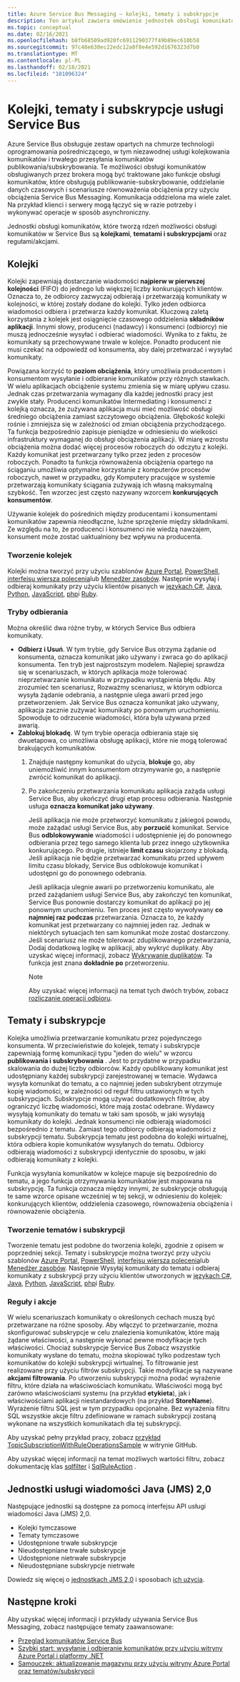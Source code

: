 ```yaml
---
title: Azure Service Bus Messaging — kolejki, tematy i subskrypcje
description: Ten artykuł zawiera omówienie jednostek obsługi komunikatów Azure Service Bus (kolejek, tematów i subskrypcji).
ms.topic: conceptual
ms.date: 02/16/2021
ms.openlocfilehash: b8fb68509ad920fc6911290377f49b89ec610b58
ms.sourcegitcommit: 97c48e630ec22edc12a0f8e4e592d1676323d7b0
ms.translationtype: MT
ms.contentlocale: pl-PL
ms.lasthandoff: 02/18/2021
ms.locfileid: "101096324"
---
```

# <a name="service-bus-queues-topics-and-subscriptions"></a>Kolejki, tematy i subskrypcje usługi Service Bus
Azure Service Bus obsługuje zestaw opartych na chmurze technologii oprogramowania pośredniczącego, w tym niezawodnej usługi kolejkowania komunikatów i trwałego przesyłania komunikatów publikowania/subskrybowania. Te możliwości obsługi komunikatów obsługiwanych przez brokera mogą być traktowane jako funkcje obsługi komunikatów, które obsługują publikowanie-subskrybowanie, oddzielanie danych czasowych i scenariusze równoważenia obciążenia przy użyciu obciążenia Service Bus Messaging. Komunikacja oddzielona ma wiele zalet. Na przykład klienci i serwery mogą łączyć się w razie potrzeby i wykonywać operacje w sposób asynchroniczny.

Jednostki obsługi komunikatów, które tworzą rdzeń możliwości obsługi komunikatów w Service Bus są **kolejkami**, **tematami i subskrypcjami** oraz regułami/akcjami.

## <a name="queues"></a>Kolejki
Kolejki zapewniają dostarczanie wiadomości **najpierw w pierwszej kolejności** (FIFO) do jednego lub większej liczby konkurujących klientów. Oznacza to, że odbiorcy zazwyczaj odbierają i przetwarzają komunikaty w kolejności, w której zostały dodane do kolejki. Tylko jeden odbiorca wiadomości odbiera i przetwarza każdy komunikat. Kluczową zaletą korzystania z kolejek jest osiągnięcie czasowego oddzielenia **składników aplikacji**. Innymi słowy, producenci (nadawcy) i konsumenci (odbiorcy) nie muszą jednocześnie wysyłać i odbierać wiadomości. Wynika to z faktu, że komunikaty są przechowywane trwale w kolejce. Ponadto producent nie musi czekać na odpowiedź od konsumenta, aby dalej przetwarzać i wysyłać komunikaty.

Powiązana korzyść to **poziom obciążenia**, który umożliwia producentom i konsumentom wysyłanie i odbieranie komunikatów przy różnych stawkach. W wielu aplikacjach obciążenie systemu zmienia się w miarę upływu czasu. Jednak czas przetwarzania wymagany dla każdej jednostki pracy jest zwykle stały. Producenci komunikatów Intermediating i konsumenci z kolejką oznacza, że zużywana aplikacja musi mieć możliwość obsługi średniego obciążenia zamiast szczytowego obciążenia. Głębokość kolejki rośnie i zmniejsza się w zależności od zmian obciążenia przychodzącego. Ta funkcja bezpośrednio zapisuje pieniądze w odniesieniu do wielkości infrastruktury wymaganej do obsługi obciążenia aplikacji. W miarę wzrostu obciążenia można dodać więcej procesów roboczych do odczytu z kolejki. Każdy komunikat jest przetwarzany tylko przez jeden z procesów roboczych. Ponadto ta funkcja równoważenia obciążenia opartego na ściąganiu umożliwia optymalne korzystanie z komputerów procesów roboczych, nawet w przypadku, gdy Komputery pracujące w systemie przetwarzają komunikaty ściągania zużywają ich własną maksymalną szybkość. Ten wzorzec jest często nazywany wzorcem **konkurujących konsumentów**.

Używanie kolejek do pośrednich między producentami i konsumentami komunikatów zapewnia nieodłączne, luźne sprzężenie między składnikami. Ze względu na to, że producenci i konsumenci nie wiedzą nawzajem, konsument może zostać uaktualniony bez wpływu na producenta.

### <a name="create-queues"></a>Tworzenie kolejek
Kolejki można tworzyć przy użyciu szablonów [Azure Portal](service-bus-quickstart-portal.md), [PowerShell](service-bus-quickstart-powershell.md), [interfejsu wiersza polecenia](service-bus-quickstart-cli.md)lub [Menedżer zasobów](service-bus-resource-manager-namespace-queue.md). Następnie wysyłaj i odbieraj komunikaty przy użyciu klientów pisanych w [językach C#](service-bus-dotnet-get-started-with-queues.md), [Java](service-bus-java-how-to-use-queues.md), [Python](service-bus-python-how-to-use-queues.md), [JavaScript](service-bus-nodejs-how-to-use-queues.md), [php](service-bus-php-how-to-use-queues.md)i [Ruby](service-bus-ruby-how-to-use-queues.md). 

### <a name="receive-modes"></a>Tryby odbierania
Można określić dwa różne tryby, w których Service Bus odbiera komunikaty.

- **Odbierz i Usuń**. W tym trybie, gdy Service Bus otrzyma żądanie od konsumenta, oznacza komunikat jako używany i zwraca go do aplikacji konsumenta. Ten tryb jest najprostszym modelem. Najlepiej sprawdza się w scenariuszach, w których aplikacja może tolerować nieprzetwarzanie komunikatu w przypadku wystąpienia błędu. Aby zrozumieć ten scenariusz, Rozważmy scenariusz, w którym odbiorca wysyła żądanie odebrania, a następnie ulega awarii przed jego przetworzeniem. Jak Service Bus oznacza komunikat jako używany, aplikacja zacznie zużywać komunikaty po ponownym uruchomieniu. Spowoduje to odrzucenie wiadomości, która była używana przed awarią.
- **Zablokuj blokadę**. W tym trybie operacja odbierania staje się dwuetapowa, co umożliwia obsługę aplikacji, które nie mogą tolerować brakujących komunikatów. 
    1. Znajduje następny komunikat do użycia, **blokuje** go, aby uniemożliwić innym konsumentom otrzymywanie go, a następnie zwrócić komunikat do aplikacji. 
    1. Po zakończeniu przetwarzania komunikatu aplikacja zażąda usługi Service Bus, aby ukończyć drugi etap procesu odbierania. Następnie usługa **oznacza komunikat jako używany**. 

        Jeśli aplikacja nie może przetworzyć komunikatu z jakiegoś powodu, może zażądać usługi Service Bus, aby **porzucić** komunikat. Service Bus **odblokowywanie** wiadomości i udostępnienie jej do ponownego odbierania przez tego samego klienta lub przez innego użytkownika konkurującego. Po drugie, istnieje **limit czasu** skojarzony z blokadą. Jeśli aplikacja nie będzie przetwarzać komunikatu przed upływem limitu czasu blokady, Service Bus odblokowuje komunikat i udostępni go do ponownego odebrania.

        Jeśli aplikacja ulegnie awarii po przetworzeniu komunikatu, ale przed zażądaniem usługi Service Bus, aby zakończyć ten komunikat, Service Bus ponownie dostarczy komunikat do aplikacji po jej ponownym uruchomieniu. Ten proces jest często wywoływany **co najmniej raz podczas** przetwarzania. Oznacza to, że każdy komunikat jest przetwarzany co najmniej jeden raz. Jednak w niektórych sytuacjach ten sam komunikat może zostać dostarczony. Jeśli scenariusz nie może tolerować zduplikowanego przetwarzania, Dodaj dodatkową logikę w aplikacji, aby wykryć duplikaty. Aby uzyskać więcej informacji, zobacz [Wykrywanie duplikatów](duplicate-detection.md). Ta funkcja jest znana **dokładnie po** przetworzeniu.

        > [!NOTE]
        > Aby uzyskać więcej informacji na temat tych dwóch trybów, zobacz [rozliczanie operacji odbioru](message-transfers-locks-settlement.md#settling-receive-operations).

## <a name="topics-and-subscriptions"></a>Tematy i subskrypcje
Kolejka umożliwia przetwarzanie komunikatu przez pojedynczego konsumenta. W przeciwieństwie do kolejek, tematy i subskrypcje zapewniają formę komunikacji typu "jeden do wielu" w wzorcu **publikowania i subskrybowania** . Jest to przydatne w przypadku skalowania do dużej liczby odbiorców. Każdy opublikowany komunikat jest udostępniany każdej subskrypcji zarejestrowanej w temacie. Wydawca wysyła komunikat do tematu, a co najmniej jeden subskrybent otrzymuje kopię wiadomości, w zależności od reguł filtru ustawionych w tych subskrypcjach. Subskrypcje mogą używać dodatkowych filtrów, aby ograniczyć liczbę wiadomości, które mają zostać odebrane. Wydawcy wysyłają komunikaty do tematu w taki sam sposób, w jaki wysyłają komunikaty do kolejki. Jednak konsumenci nie odbierają wiadomości bezpośrednio z tematu. Zamiast tego odbiorcy odbierają wiadomości z subskrypcji tematu. Subskrypcja tematu jest podobna do kolejki wirtualnej, która odbiera kopie komunikatów wysyłanych do tematu. Odbiorcy odbierają wiadomości z subskrypcji identycznie do sposobu, w jaki odbierają komunikaty z kolejki.

Funkcja wysyłania komunikatów w kolejce mapuje się bezpośrednio do tematu, a jego funkcja otrzymywania komunikatów jest mapowana na subskrypcję. Ta funkcja oznacza między innymi, że subskrypcje obsługują te same wzorce opisane wcześniej w tej sekcji, w odniesieniu do kolejek: konkurujących klientów, oddzielenia czasowego, równoważenia obciążenia i równoważenie obciążenia.

### <a name="create-topics-and-subscriptions"></a>Tworzenie tematów i subskrypcji
Tworzenie tematu jest podobne do tworzenia kolejki, zgodnie z opisem w poprzedniej sekcji. Tematy i subskrypcje można tworzyć przy użyciu szablonów [Azure Portal](service-bus-quickstart-topics-subscriptions-portal.md), [PowerShell](service-bus-quickstart-powershell.md), [interfejsu wiersza polecenia](service-bus-tutorial-topics-subscriptions-cli.md)lub [Menedżer zasobów](service-bus-resource-manager-namespace-topic.md). Następnie Wysyłaj komunikaty do tematu i odbieraj komunikaty z subskrypcji przy użyciu klientów utworzonych w [językach C#](service-bus-dotnet-how-to-use-topics-subscriptions.md), [Java](service-bus-java-how-to-use-topics-subscriptions.md), [Python](service-bus-python-how-to-use-topics-subscriptions.md), [JavaScript](service-bus-nodejs-how-to-use-topics-subscriptions.md), [php](service-bus-php-how-to-use-topics-subscriptions.md)i [Ruby](service-bus-ruby-how-to-use-topics-subscriptions.md). 

### <a name="rules-and-actions"></a>Reguły i akcje
W wielu scenariuszach komunikaty o określonych cechach muszą być przetwarzane na różne sposoby. Aby włączyć to przetwarzanie, można skonfigurować subskrypcje w celu znalezienia komunikatów, które mają żądane właściwości, a następnie wykonać pewne modyfikacje tych właściwości. Chociaż subskrypcje Service Bus Zobacz wszystkie komunikaty wysłane do tematu, można skopiować tylko podzestaw tych komunikatów do kolejki subskrypcji wirtualnej. To filtrowanie jest realizowane przy użyciu filtrów subskrypcji. Takie modyfikacje są nazywane **akcjami filtrowania**. Po utworzeniu subskrypcji można podać wyrażenie filtru, które działa na właściwościach komunikatu. Właściwości mogą być zarówno właściwościami systemu (na przykład **etykieta**), jak i właściwościami aplikacji niestandardowych (na przykład **StoreName**). Wyrażenie filtru SQL jest w tym przypadku opcjonalne. Bez wyrażenia filtru SQL wszystkie akcje filtru zdefiniowane w ramach subskrypcji zostaną wykonane na wszystkich komunikatach dla tej subskrypcji.

Aby uzyskać pełny przykład pracy, zobacz [przykład TopicSubscriptionWithRuleOperationsSample](https://github.com/Azure/azure-service-bus/tree/master/samples/DotNet/GettingStarted/Microsoft.Azure.ServiceBus/TopicSubscriptionWithRuleOperationsSample) w witrynie GitHub.

Aby uzyskać więcej informacji na temat możliwych wartości filtru, zobacz dokumentację klas [sqlfilter](/dotnet/api/microsoft.azure.servicebus.sqlfilter) i [SqlRuleAction](/dotnet/api/microsoft.azure.servicebus.sqlruleaction) .

## <a name="java-message-service-jms-20-entities"></a>Jednostki usługi wiadomości Java (JMS) 2,0
Następujące jednostki są dostępne za pomocą interfejsu API usługi wiadomości Java (JMS) 2,0.

  * Kolejki tymczasowe
  * Tematy tymczasowe
  * Udostępnione trwałe subskrypcje
  * Nieudostępniane trwałe subskrypcje
  * Udostępnione nietrwałe subskrypcje
  * Nieudostępniane subskrypcje nietrwałe

Dowiedz się więcej o [jednostkach JMS 2,0](java-message-service-20-entities.md) i sposobach [ich użycia](how-to-use-java-message-service-20.md).

## <a name="next-steps"></a>Następne kroki

Aby uzyskać więcej informacji i przykłady używania Service Bus Messaging, zobacz następujące tematy zaawansowane:

* [Przegląd komunikatów Service Bus](service-bus-messaging-overview.md)
* [Szybki start: wysyłanie i odbieranie komunikatów przy użyciu witryny Azure Portal i platformy .NET](service-bus-quickstart-portal.md)
* [Samouczek: aktualizowanie magazynu przy użyciu witryny Azure Portal oraz tematów/subskrypcji](service-bus-tutorial-topics-subscriptions-portal.md)


